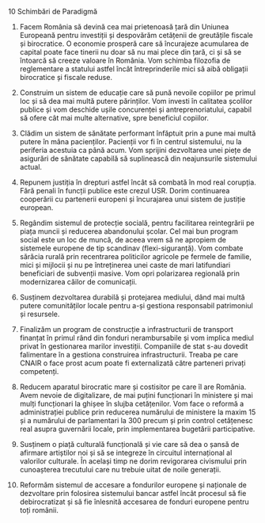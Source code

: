 10 Schimbări de Paradigmă
1.  Facem România să devină cea mai prietenoasă țară din Uniunea Europeană pentru investiții și despovărăm cetățenii de greutățile fiscale și birocratice. O economie prosperă care să încurajeze acumularea de capital poate face tinerii nu doar să nu mai plece din țară, ci și să se întoarcă să creeze valoare în România. Vom schimba filozofia de reglementare a statului astfel încât întreprinderile mici să aibă obligații birocratice și fiscale reduse.

2. Construim un sistem de educație care să pună nevoile copiilor pe primul loc și să dea mai multă putere părinților. Vom investi în calitatea școlilor publice și vom deschide ușile concurenței și antreprenoriatului, capabil să ofere cât mai multe alternative, spre beneficiul copiilor.

3. Clădim un sistem de sănătate performant înfăptuit prin a pune mai multă putere în mâna pacienților. Pacienții vor fi în centrul sistemului, nu la periferia acestuia ca până acum. Vom sprijini dezvoltarea unei piețe de asigurări de sănătate capabilă să suplinească din neajunsurile sistemului actual.

4. Repunem justiția în drepturi astfel încât să combată în mod real corupția. Fără penali în funcții publice este crezul USR. Dorim continuarea cooperării cu partenerii europeni și încurajarea unui sistem de justiție european.

5. Regândim sistemul de protecție socială, pentru facilitarea reintegrării pe piața muncii și reducerea abandonului școlar. Cel mai bun program social este un loc de muncă, de aceea vrem să ne apropiem de sistemele europene de tip scandinav (flexi-siguranță). Vom combate sărăcia rurală prin recentrarea politicilor agricole pe fermele de familie, mici și mijlocii și nu pe întreținerea unei caste de mari latifundiari beneficiari de subvenții masive. Vom opri polarizarea regională prin modernizarea căilor de comunicații.

6. Susținem dezvoltarea durabilă și protejarea mediului, dând mai multă putere comunităților locale pentru a-și gestiona responsabil patrimoniul și resursele.

7. Finalizăm un program de construcție a infrastructurii de transport finanțat în primul rând din fonduri nerambursabile și vom implica mediul privat în gestionarea marilor investiții. Companiile de stat s-au dovedit falimentare în a gestiona construirea infrastructurii. Treaba pe care CNAIR o face prost acum poate fi externalizată către parteneri privați competenți.

8. Reducem aparatul birocratic mare și costisitor pe care îl are România. Avem nevoie de digitalizare, de mai puțini funcționari în ministere și mai mulți funcționari la ghișee în slujba cetățenilor. Vom face o reformă a administrației publice prin reducerea numărului de ministere la maxim 15 și a numărului de parlamentari la 300 precum și prin control cetățenesc real asupra guvernării locale, prin implementarea bugetării participative.

9. Susținem o piață culturală funcțională și vie care să dea o șansă de afirmare artiștilor noi și să se integreze în circuitul internațional al valorilor culturale. În același timp ne dorim revigorarea civismului prin cunoașterea trecutului care nu trebuie uitat de noile generații.

10. Reformăm sistemul de accesare a fondurilor europene și naționale de dezvoltare prin folosirea sistemului bancar astfel încât procesul să fie debirocratizat și să fie înlesnită accesarea de fonduri europene pentru toți românii.
